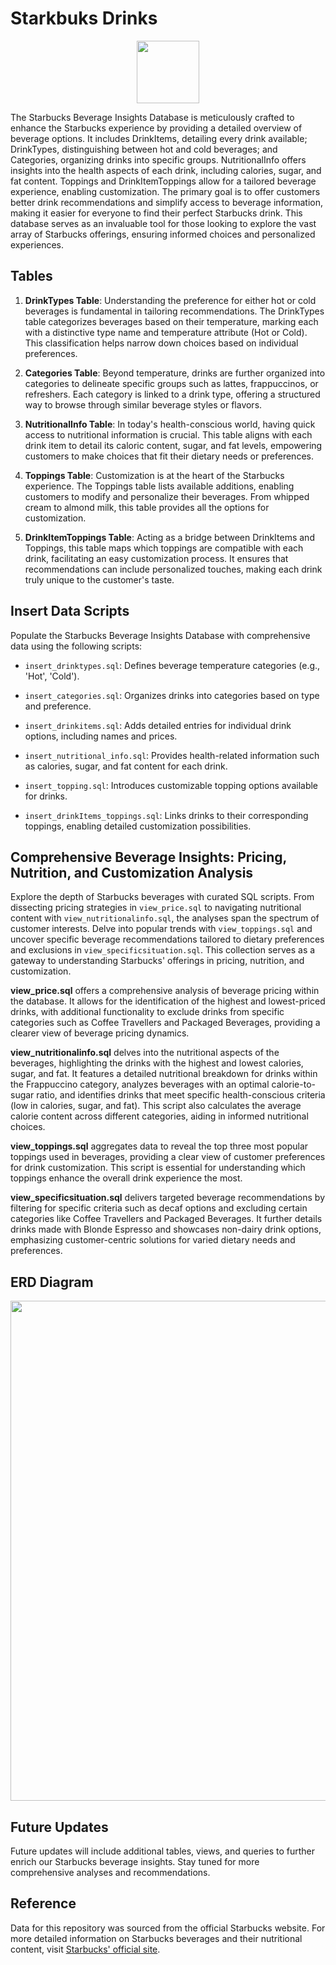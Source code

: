 # Starkbuks Drinks 
<div align="center">
  <img src="https://github.com/ngnlyoosun/starbucksdrinksql/assets/91989383/7b1e636b-ad14-4ee4-bbec-d356ea82402f" width="100">
</div>


The Starbucks Beverage Insights Database is meticulously crafted to enhance the Starbucks experience by providing a detailed overview of beverage options. It includes DrinkItems, detailing every drink available; DrinkTypes, distinguishing between hot and cold beverages; and Categories, organizing drinks into specific groups. NutritionalInfo offers insights into the health aspects of each drink, including calories, sugar, and fat content. Toppings and DrinkItemToppings allow for a tailored beverage experience, enabling customization. The primary goal is to offer customers better drink recommendations and simplify access to beverage information, making it easier for everyone to find their perfect Starbucks drink. This database serves as an invaluable tool for those looking to explore the vast array of Starbucks offerings, ensuring informed choices and personalized experiences.

## Tables
1. **DrinkTypes Table**: Understanding the preference for either hot or cold beverages is fundamental in tailoring recommendations. The DrinkTypes table categorizes beverages based on their temperature, marking each with a distinctive type name and temperature attribute (Hot or Cold). This classification helps narrow down choices based on individual preferences.

2. **Categories Table**: Beyond temperature, drinks are further organized into categories to delineate specific groups such as lattes, frappuccinos, or refreshers. Each category is linked to a drink type, offering a structured way to browse through similar beverage styles or flavors.

3. **NutritionalInfo Table**: In today's health-conscious world, having quick access to nutritional information is crucial. This table aligns with each drink item to detail its caloric content, sugar, and fat levels, empowering customers to make choices that fit their dietary needs or preferences.

4. **Toppings Table**: Customization is at the heart of the Starbucks experience. The Toppings table lists available additions, enabling customers to modify and personalize their beverages. From whipped cream to almond milk, this table provides all the options for customization.

5. **DrinkItemToppings Table**: Acting as a bridge between DrinkItems and Toppings, this table maps which toppings are compatible with each drink, facilitating an easy customization process. It ensures that recommendations can include personalized touches, making each drink truly unique to the customer's taste.

## Insert Data Scripts
Populate the Starbucks Beverage Insights Database with comprehensive data using the following scripts:

- `insert_drinktypes.sql`: Defines beverage temperature categories (e.g., 'Hot', 'Cold').

- `insert_categories.sql`: Organizes drinks into categories based on type and preference.

- `insert_drinkitems.sql`: Adds detailed entries for individual drink options, including names and prices.

- `insert_nutritional_info.sql`: Provides health-related information such as calories, sugar, and fat content for each drink.

- `insert_topping.sql`: Introduces customizable topping options available for drinks.

- `insert_drinkItems_toppings.sql`: Links drinks to their corresponding toppings, enabling detailed customization possibilities.

## Comprehensive Beverage Insights: Pricing, Nutrition, and Customization Analysis
Explore the depth of Starbucks beverages with curated SQL scripts. From dissecting pricing strategies in `view_price.sql` to navigating nutritional content with `view_nutritionalinfo.sql`, the analyses span the spectrum of customer interests. Delve into popular trends with `view_toppings.sql` and uncover specific beverage recommendations tailored to dietary preferences and exclusions in `view_specificsituation.sql`. This collection serves as a gateway to understanding Starbucks' offerings in pricing, nutrition, and customization.

**view_price.sql** offers a comprehensive analysis of beverage pricing within the database. It allows for the identification of the highest and lowest-priced drinks, with additional functionality to exclude drinks from specific categories such as Coffee Travellers and Packaged Beverages, providing a clearer view of beverage pricing dynamics.

**view_nutritionalinfo.sql** delves into the nutritional aspects of the beverages, highlighting the drinks with the highest and lowest calories, sugar, and fat. It features a detailed nutritional breakdown for drinks within the Frappuccino category, analyzes beverages with an optimal calorie-to-sugar ratio, and identifies drinks that meet specific health-conscious criteria (low in calories, sugar, and fat). This script also calculates the average calorie content across different categories, aiding in informed nutritional choices.

**view_toppings.sql** aggregates data to reveal the top three most popular toppings used in beverages, providing a clear view of customer preferences for drink customization. This script is essential for understanding which toppings enhance the overall drink experience the most.

**view_specificsituation.sql** delivers targeted beverage recommendations by filtering for specific criteria such as decaf options and excluding certain categories like Coffee Travellers and Packaged Beverages. It further details drinks made with Blonde Espresso and showcases non-dairy drink options, emphasizing customer-centric solutions for varied dietary needs and preferences.

## ERD Diagram
<div align="center">
  <img src="https://github.com/ngnlyoosun/starbucksdrinksql/assets/91989383/1c6da634-0f70-4bc4-a176-df307ff3fe5b" width="800">
</div>

## Future Updates
Future updates will include additional tables, views, and queries to further enrich our Starbucks beverage insights. Stay tuned for more comprehensive analyses and recommendations.

## Reference
Data for this repository was sourced from the official Starbucks website. For more detailed information on Starbucks beverages and their nutritional content, visit [Starbucks' official site](https://www.starbucks.ca/menu).
